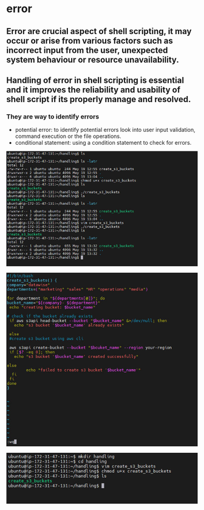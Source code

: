 # error

## Error are crucial aspect of shell scripting, it may occur or arise from various factors such as incorrect input from the user, unexpected system behaviour or resource unavailability.
## Handling of error in shell scripting is essential and it improves the reliability and usability of shell script if its properly manage and resolved. 

### They are way to identify errors
-  potential error: to identify potential errors look into user input validation, command execution or the file operations.
- conditional statement: using a condition statement to check for errors.

![error](./IMGS/error.jpg)

![error](./IMGS/error1.jpg)

![error](./IMGS/error2.jpg)